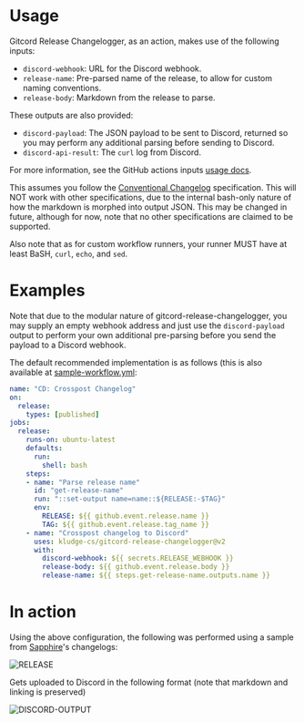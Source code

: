# Usage

Gitcord Release Changelogger, as an action, makes use of the following inputs:
- `discord-webhook`: URL for the Discord webhook.
- `release-name`: Pre-parsed name of the release, to allow for custom naming
conventions.
- `release-body`: Markdown from the release to parse.

These outputs are also provided:
- `discord-payload`: The JSON payload to be sent to Discord, returned so you may
perform any additional parsing before sending to Discord.
- `discord-api-result`: The `curl` log from Discord.

For more information, see the GitHub actions inputs [usage docs].

This assumes you follow the [Conventional Changelog] specification. This will
NOT work with other specifications, due to the internal bash-only nature of
how the markdown is morphed into output JSON. This may be changed in future,
although for now, note that no other specifications are claimed to be supported.

Also note that as for custom workflow runners, your runner MUST have at least
BaSH, `curl`, `echo`, and `sed`.

[usage docs]: https://docs.github.com/en/free-pro-team@latest/actions/reference/workflow-syntax-for-github-actions#jobsjob_idstepswith
[Conventional Changelog]: https://github.com/conventional-changelog/conventional-changelog

# Examples

Note that due to the modular nature of gitcord-release-changelogger, you may
supply an empty webhook address and just use the `discord-payload` output to
perform your own additional pre-parsing before you send the payload to a Discord
webhook.

The default recommended implementation is as follows (this is also available at
[sample-workflow.yml](.github/workflows/sample-workflow.yml):

```yaml
name: "CD: Crosspost Changelog"
on:
  release:
    types: [published]
jobs:
  release:
    runs-on: ubuntu-latest
    defaults:
      run:
        shell: bash
    steps:
    - name: "Parse release name"
	  id: "get-release-name"
      run: "::set-output name=name::${RELEASE:-$TAG}"
	  env:
	    RELEASE: ${{ github.event.release.name }}
		TAG: ${{ github.event.release.tag_name }}
    - name: "Crosspost changelog to Discord"
      uses: kludge-cs/gitcord-release-changelogger@v2
      with:
        discord-webhook: ${{ secrets.RELEASE_WEBHOOK }}
        release-body: ${{ github.event.release.body }}
        release-name: ${{ steps.get-release-name.outputs.name }}
```

# In action

Using the above configuration, the following was performed using a sample from 
[Sapphire]'s changelogs:

![RELEASE](https://cdn.discordapp.com/attachments/513492116219887617/798945893566119957/image.png)

Gets uploaded to Discord in the following format
(note that markdown and linking is preserved)

![DISCORD-OUTPUT](https://cdn.discordapp.com/attachments/513492116219887617/798947641709822032/Screenshot_20210113-160443_Discord.jpg)

[Sapphire]: https://github.com/sapphire-project
